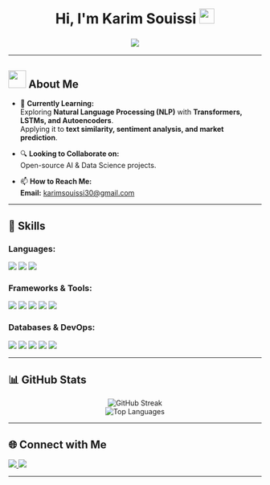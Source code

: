 <!-- Title Section with Waving Hand -->
<h1 align="center">
  Hi, I'm Karim Souissi <img src="https://media.giphy.com/media/hvRJCLFzcasrR4ia7z/giphy.gif" width="30px">
</h1>

<!-- Animated Subtitle -->
<h3 align="center">
  <img src="https://readme-typing-svg.herokuapp.com?font=Ubuntu&color=%2336BCF7&size=24&center=true&vCenter=true&width=500&lines=A+Passionate+Data+Scientist;AI+Enthusiast;Machine+Learning+Practitioner" />
</h3>

---

<!-- About Me Section -->
## <img src="https://img.icons8.com/color/48/000000/user-male-circle.png" width="35px"/> About Me  

- 🌱 **Currently Learning:**  
  Exploring **Natural Language Processing (NLP)** with **Transformers, LSTMs, and Autoencoders**.  
  Applying it to **text similarity, sentiment analysis, and market prediction**.

- 🔍 **Looking to Collaborate on:**  
  Open-source AI & Data Science projects.

- 📫 **How to Reach Me:**  
  **Email:** [karimsouissi30@gmail.com](mailto:karimsouissi30@gmail.com)

---

<!-- Skills Section -->
## 🚀 Skills  

### **Languages:**  
<p align="left">
  <img src="https://img.shields.io/badge/Python-3776AB?style=for-the-badge&logo=python&logoColor=white" />
  <img src="https://img.shields.io/badge/Java-F89820?style=for-the-badge&logo=openjdk&logoColor=white" />
  <img src="https://img.shields.io/badge/Scala-DE2F2F?style=for-the-badge&logo=scala&logoColor=white" />
  
</p>

### **Frameworks & Tools:**  
<p align="left">
  <img src="https://img.shields.io/badge/TensorFlow-FF6F00?style=for-the-badge&logo=tensorflow&logoColor=white" />
  <img src="https://img.shields.io/badge/PyTorch-EE4C2C?style=for-the-badge&logo=pytorch&logoColor=white" />
  <img src="https://img.shields.io/badge/Scikit--learn-F7931E?style=for-the-badge&logo=scikit-learn&logoColor=white" />
  <img src="https://img.shields.io/badge/Pandas-150458?style=for-the-badge&logo=pandas&logoColor=white" />
  <img src="https://img.shields.io/badge/Seaborn-0769AD?style=for-the-badge&logo=seaborn&logoColor=white" />
</p>

### **Databases & DevOps:**  
<p align="left">
  <img src="https://img.shields.io/badge/MySQL-4479A1?style=for-the-badge&logo=mysql&logoColor=white" />
  <img src="https://img.shields.io/badge/MongoDB-47A248?style=for-the-badge&logo=mongodb&logoColor=white" />
  <img src="https://img.shields.io/badge/Linux-FCC624?style=for-the-badge&logo=linux&logoColor=black" />
  <img src="https://img.shields.io/badge/Git-F05032?style=for-the-badge&logo=git&logoColor=white" />
  <img src="https://img.shields.io/badge/GitHub-181717?style=for-the-badge&logo=github&logoColor=white" />
</p>

---

<!-- GitHub Stats Section -->
## 📊 GitHub Stats  
<p align="center">
  <img src="https://github-readme-streak-stats.herokuapp.com/?user=karim12348585&theme=dark" alt="GitHub Streak" />
  <br>
  <img src="https://github-readme-stats.vercel.app/api/top-langs?username=karim12348585&show_icons=true&locale=en&layout=compact&theme=dark" alt="Top Languages" />
</p>

---

<!-- Connect with Me Section -->
## 🌐 Connect with Me  
<p align="left">
  <a href="https://www.linkedin.com/in/karim-souissi-867694284/" target="_blank">
    <img src="https://img.shields.io/badge/LinkedIn-0077B5?style=for-the-badge&logo=linkedin&logoColor=white" />
  </a>
  <a href="https://www.facebook.com/souissi.karim.3" target="_blank">
    <img src="https://img.shields.io/badge/Facebook-1877F2?style=for-the-badge&logo=facebook&logoColor=white" />
  </a>
</p>

---

